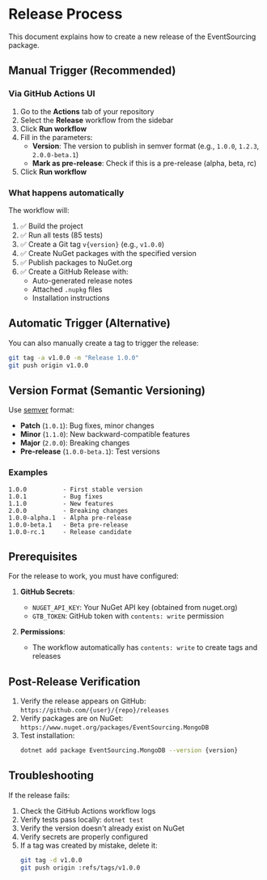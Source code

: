 # Release Process

This document explains how to create a new release of the EventSourcing package.

## Manual Trigger (Recommended)

### Via GitHub Actions UI

1. Go to the **Actions** tab of your repository
2. Select the **Release** workflow from the sidebar
3. Click **Run workflow**
4. Fill in the parameters:
   - **Version**: The version to publish in semver format (e.g., `1.0.0`, `1.2.3`, `2.0.0-beta.1`)
   - **Mark as pre-release**: Check if this is a pre-release (alpha, beta, rc)
5. Click **Run workflow**

### What happens automatically

The workflow will:
1. ✅ Build the project
2. ✅ Run all tests (85 tests)
3. ✅ Create a Git tag `v{version}` (e.g., `v1.0.0`)
4. ✅ Create NuGet packages with the specified version
5. ✅ Publish packages to NuGet.org
6. ✅ Create a GitHub Release with:
   - Auto-generated release notes
   - Attached `.nupkg` files
   - Installation instructions

## Automatic Trigger (Alternative)

You can also manually create a tag to trigger the release:

```bash
git tag -a v1.0.0 -m "Release 1.0.0"
git push origin v1.0.0
```

## Version Format (Semantic Versioning)

Use [semver](https://semver.org/) format:

- **Patch** (`1.0.1`): Bug fixes, minor changes
- **Minor** (`1.1.0`): New backward-compatible features
- **Major** (`2.0.0`): Breaking changes
- **Pre-release** (`1.0.0-beta.1`): Test versions

### Examples

```
1.0.0          - First stable version
1.0.1          - Bug fixes
1.1.0          - New features
2.0.0          - Breaking changes
1.0.0-alpha.1  - Alpha pre-release
1.0.0-beta.1   - Beta pre-release
1.0.0-rc.1     - Release candidate
```

## Prerequisites

For the release to work, you must have configured:

1. **GitHub Secrets**:
   - `NUGET_API_KEY`: Your NuGet API key (obtained from nuget.org)
   - `GTB_TOKEN`: GitHub token with `contents: write` permission

2. **Permissions**:
   - The workflow automatically has `contents: write` to create tags and releases

## Post-Release Verification

1. Verify the release appears on GitHub: `https://github.com/{user}/{repo}/releases`
2. Verify packages are on NuGet: `https://www.nuget.org/packages/EventSourcing.MongoDB`
3. Test installation:
   ```bash
   dotnet add package EventSourcing.MongoDB --version {version}
   ```

## Troubleshooting

If the release fails:

1. Check the GitHub Actions workflow logs
2. Verify tests pass locally: `dotnet test`
3. Verify the version doesn't already exist on NuGet
4. Verify secrets are properly configured
5. If a tag was created by mistake, delete it:
   ```bash
   git tag -d v1.0.0
   git push origin :refs/tags/v1.0.0
   ```
